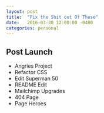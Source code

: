 ```yaml
---
layout: post
title:  "Fix the Shit out Of These"
date:   2016-03-30 12:00:00 -0400
categories: personal
---
```


## Post Launch
* Angries Project
* Refactor CSS
* Edit Superman 50
* README Edit
* Mailchimp Upgrades
* 404 Page
* Page Heroes
